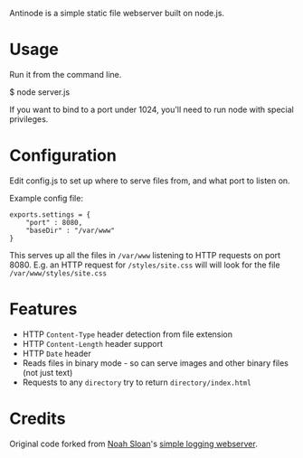 Antinode is a simple static file webserver built on node.js.

# Usage

Run it from the command line. 

   $ node server.js

If you want to bind to a port under 1024, you'll need to run node with special privileges.

# Configuration

Edit config.js to set up where to serve files from, and what port to listen on.

Example config file:

    exports.settings = {
        "port" : 8080,
        "baseDir" : "/var/www"
    }

This serves up all the files in `/var/www` listening to HTTP requests on port 8080.
E.g. an HTTP request for `/styles/site.css` will will look for the file `/var/www/styles/site.css`

# Features

- HTTP `Content-Type` header detection from file extension
- HTTP `Content-Length` header support
- HTTP `Date` header
- Reads files in binary mode - so can serve images and other binary files (not just text)
- Requests to any `directory` try to return `directory/index.html`

# Credits

Original code forked from [Noah Sloan](http://github.com/iamnoah)'s [simple logging webserver](http://gist.github.com/246761).
